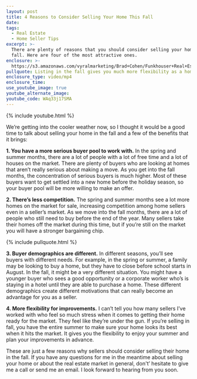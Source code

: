 ```yaml
---
layout: post
title: 4 Reasons to Consider Selling Your Home This Fall
date:
tags:
  - Real Estate
  - Home Seller Tips
excerpt: >-
  There are plenty of reasons that you should consider selling your home in the
  fall. Here are four of the most attractive ones.
enclosure: >-
  https://s3.amazonaws.com/vyralmarketing/Brad+Cohen/Funkhouser+Real+Estate+Group-+Why+You+Should+Sell+Your+Home+in+the+Fall.mp4
pullquote: Listing in the fall gives you much more flexibility as a home seller.
enclosure_type: video/mp4
enclosure_time:
use_youtube_image: true
youtube_alternate_image:
youtube_code: WAq33j17SMA
---
```


{% include youtube.html %}

We’re getting into the cooler weather now, so I thought it would be a good time to talk about selling your home in the fall and a few of the benefits that it brings:

**1. You have a more serious buyer pool to work with.** In the spring and summer months, there are a lot of people with a lot of free time and a lot of houses on the market. There are plenty of buyers who are looking at homes that aren’t really serious about making a move. As you get into the fall months, the concentration of serious buyers is much higher. Most of these buyers want to get settled into a new home before the holiday season, so your buyer pool will be more willing to make an offer.

**2. There’s less competition.** The spring and summer months see a lot more homes on the market for sale, increasing competition among home sellers even in a seller’s market. As we move into the fall months, there are a lot of people who still need to buy before the end of the year. Many sellers take their homes off the market during this time, but if you’re still on the market you will have a stronger bargaining chip.

{% include pullquote.html %}

**3. Buyer demographics are different.** In different seasons, you’ll see buyers with different needs. For example, in the spring or summer, a family may be looking to buy a home, but they have to close before school starts in August. In the fall, it might be a very different situation. You might have a younger buyer who sees a good opportunity or a corporate worker who’s is staying in a hotel until they are able to purchase a home. These different demographics create different motivations that can really become an advantage for you as a seller.

**4. More flexibility for improvements.** I can’t tell you how many sellers I’ve worked with who feel so much stress when it comes to getting their home ready for the market. They feel like they’re under the gun. If you’re selling in fall, you have the entire summer to make sure your home looks its best when it hits the market. It gives you the flexibility to enjoy your summer and plan your improvements in advance.

These are just a few reasons why sellers should consider selling their home in the fall. If you have any questions for me in the meantime about selling your home or about the real estate market in general, don't’ hesitate to give me a call or send me an email. I look forward to hearing from you soon.

&nbsp;